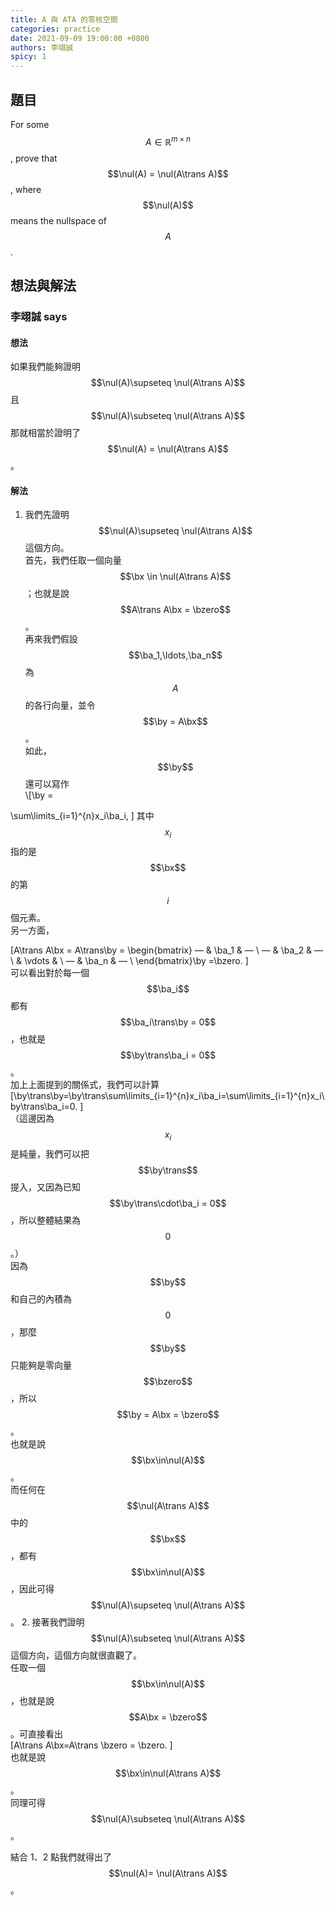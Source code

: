 ```yaml
---
title: A 與 ATA 的零核空間
categories: practice
date: 2021-09-09 19:00:00 +0800
authors: 李翊誠
spicy: 1
---
```


## 題目

For some $$A\in\mathbb{R}^{m\times n}$$, prove that $$\nul(A) = \nul(A\trans A)$$, where $$\nul(A)$$ means the nullspace of $$A$$ .


## 想法與解法

### 李翊誠 says

#### 想法

如果我們能夠證明 $$\nul(A)\supseteq \nul(A\trans A)$$ 且 $$\nul(A)\subseteq \nul(A\trans A)$$ 那就相當於證明了 $$\nul(A) = \nul(A\trans A)$$ 。

#### 解法

1. 我們先證明 $$\nul(A)\supseteq \nul(A\trans A)$$ 這個方向。  
首先，我們任取一個向量 $$\bx \in \nul(A\trans A)$$；也就是說 $$A\trans A\bx = \bzero$$。  
再來我們假設 $$\ba_1,\ldots,\ba_n$$ 為 $$A$$ 的各行向量，並令 $$\by = A\bx$$。  
如此， $$\by$$ 還可以寫作  
    <div>\[\by = 
\sum\limits_{i=1}^{n}x_i\ba_i,
\]</div>
其中 $$x_i$$ 指的是 $$\bx$$ 的第 $$i$$ 個元素。  
另一方面，  
    <div>\[A\trans A\bx = A\trans\by = 
\begin{bmatrix}
— & \ba_1 & — \\
— & \ba_2 & — \\
 & \vdots & \\
— & \ba_n & — \\
\end{bmatrix}\by
=\bzero.
\]</div>
可以看出對於每一個 $$\ba_i$$ 都有 $$\ba_i\trans\by = 0$$，也就是 $$\by\trans\ba_i = 0$$。  
加上上面提到的關係式，我們可以計算
    <div>\[\by\trans\by=\by\trans\sum\limits_{i=1}^{n}x_i\ba_i=\sum\limits_{i=1}^{n}x_i\by\trans\ba_i=0.
\]</div>
（這邊因為 $$x_i$$ 是純量，我們可以把 $$\by\trans$$ 提入，又因為已知 $$\by\trans\cdot\ba_i = 0$$，所以整體結果為 $$0$$。）  
因為 $$\by$$ 和自己的內積為 $$0$$ ，那麼 $$\by$$ 只能夠是零向量 $$\bzero$$ ，所以 $$\by = A\bx = \bzero$$。  
也就是說 $$\bx\in\nul(A)$$。  
而任何在 $$\nul(A\trans A)$$ 中的 $$\bx$$ ，都有 $$\bx\in\nul(A)$$，因此可得 $$\nul(A)\supseteq \nul(A\trans A)$$ 。
2. 接著我們證明 $$\nul(A)\subseteq \nul(A\trans A)$$ 這個方向，這個方向就很直觀了。  
任取一個 $$\bx\in\nul(A)$$，也就是說 $$A\bx = \bzero$$。可直接看出
    <div>\[A\trans A\bx=A\trans \bzero = \bzero.
\]</div>
也就是說 $$\bx\in\nul(A\trans A)$$。  
同理可得 $$\nul(A)\subseteq \nul(A\trans A)$$。

結合 1、2 點我們就得出了 $$\nul(A)= \nul(A\trans A)$$。